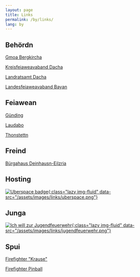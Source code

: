 ```yaml
---
layout: page
title: Links
permalink: /by/links/
lang: by
---
```


## Behördn

[Gmoa Bergkircha](http://www.bergkirchen.de/)

[Kreisfeiaweavaband Dacha](http://kfv-dachau.de/)

[Landratsamt Dacha](http://www.landratsamt-dachau.de/)

[Landesfeiaweavaband Bayan](http://www.lfv-bayern.de/)

## Feiawean

[Günding](http://feuerwehr-guending.de/)

[Laudabo](http://fw-lauterbach.de/)

[Thonstettn](http://www.ff-thonstetten.de/)

## Freind

[Bürgahaus Deinhausn-Eilzria](http://www.buergerhaus-deutenhausen-eisolzried.de/)

## Hosting

[![Uberspace badge](){:class="lazy img-fluid" data-src="/assets/images/links/uberspace.png"}](https://uberspace.de/)

## Junga

[![Ich will zur Jugendfeuerwehr](){:class="lazy img-fluid" data-src="/assets/images/links/jugendfeuerwehr.png"}](https://www.ich-will-zur-jugendfeuerwehr.de/)

## Spui

[Firefighter "Krause"](http://firefighter.pixelactivity.de/)

[Firefighter Pinball](http://b10b.com/firefighterpinball/)
